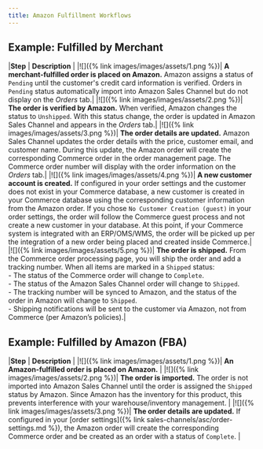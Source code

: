 ```yaml
---
title: Amazon Fulfillment Workflows
---
```



## Example: Fulfilled by Merchant

|**Step** | **Description** |
|![]({% link images/images/assets/1.png %})| **A merchant-fulfilled order is placed on Amazon.** Amazon assigns a status of `Pending` until the customer's credit card information is verified. Orders in `Pending` status automatically import into Amazon Sales Channel but do not display on the _Orders_ tab.|
|![]({% link images/images/assets/2.png %})| **The order is verified by Amazon.** When verified, Amazon changes the status to `Unshipped`. With this status change, the order is updated in Amazon Sales Channel and appears in the _Orders_ tab.|
|![]({% link images/images/assets/3.png %})| **The order details are updated.** Amazon Sales Channel updates the order details with the price, customer email, and customer name. During this update, the Amazon order will create the corresponding Commerce order in the order management page. The Commerce order number will display with the order information on the _Orders_ tab.|
|![]({% link images/images/assets/4.png %})| **A new customer account is created.** If configured in your order settings and the customer does not exist in your Commerce database, a new customer is created in your Commerce database using the corresponding customer information from the Amazon order. If you chose `No Customer Creation (guest)` in your order settings, the order will follow the Commerce guest process and not create a new customer in your database. At this point, if your Commerce system is integrated with an ERP/OMS/WMS, the order will be picked up per the integration of a new order being placed and created inside Commerce.|
|![]({% link images/images/assets/5.png %})| **The order is shipped.** From the Commerce order processing page, you will ship the order and add a tracking number. When all items are marked in a `Shipped` status:<br/>- The status of the Commerce order will change to `Complete`.<br/>- The status of the Amazon Sales Channel order will change to `Shipped`.<br/>- The tracking number will be synced to Amazon, and the status of the order in Amazon will change to `Shipped`.<br/>- Shipping notifications will be sent to the customer via Amazon, not from Commerce (per Amazon’s policies).|

## Example: Fulfilled by Amazon (FBA)

|**Step** | **Description** |
|![]({% link images/images/assets/1.png %})| **An Amazon-fulfilled order is placed on Amazon.** |
|![]({% link images/images/assets/2.png %})| **The order is imported.** The order is not imported into Amazon Sales Channel until the order is assigned the `Shipped` status by Amazon. Since Amazon has the inventory for this product, this prevents interference with your warehouse/inventory management. |
|![]({% link images/images/assets/3.png %})| **The order details are updated.** If configured in your [order settings]({% link sales-channels/asc/order-settings.md %}), the Amazon order will create the corresponding Commerce order and be created as an order with a status of `Complete`. |
